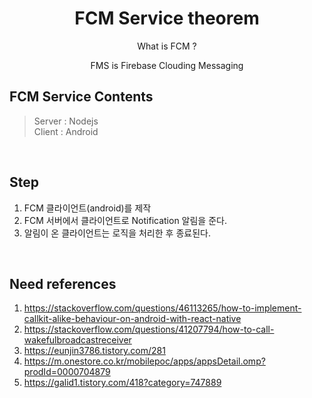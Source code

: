 # <div align="center"> FCM Service theorem </div>

<div align="center">

What is FCM ?

FMS is Firebase Clouding Messaging

</div>

## FCM Service Contents

 > Server : Nodejs <br>
 > Client : Android

<br>

## Step

 1. FCM 클라이언트(android)를 제작
 2. FCM 서버에서 클라이언트로 Notification 알림을 준다.
 3. 알림이 온 클라이언트는 로직을 처리한 후 종료된다.

<br>

## Need references

 1. https://stackoverflow.com/questions/46113265/how-to-implement-callkit-alike-behaviour-on-android-with-react-native
 2. https://stackoverflow.com/questions/41207794/how-to-call-wakefulbroadcastreceiver
 3. https://eunjin3786.tistory.com/281
 4. https://m.onestore.co.kr/mobilepoc/apps/appsDetail.omp?prodId=0000704879
 5. https://galid1.tistory.com/418?category=747889

<br>
